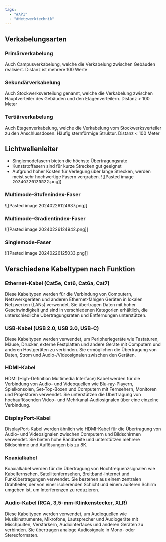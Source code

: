```yaml
---
tags:
  - "#AP1"
  - "#Netzwerktechnik"
---
```

## Verkabelungsarten
### Primärverkabelung
Auch Campusverkabelung, welche die Verkabelung zwischen Gebäuden realisiert. Distanz ist mehrere 100 Werte

### Sekundärverkabelung
Auch Stockwerksverteilung genannt, welche die Verkabelung zwischen Hauptverteiler des Gebäuden und den Etagenverteilern. Distanz > 100 Meter

### Tertiärverkabelung 
Auch Etagenverkabelung, welche die Verkabelung vom Stockwerksverteiler zu den Anschlussdosen. Häufig sternförmige Struktur. Distanz < 100 Meter


## Lichtwellenleiter
+ Singlemodefasern bieten die höchste Übertragungsrate
+ Kunststoffasern sind für kurze Strecken gut geeignet
+ Aufgrund hoher Kosten für Verlegung über lange Strecken, werden meist sehr hochwertige Fasern vergraben.
![[Pasted image 20240226125522.png]]

### Multimode-Stufenindex-Faser
![[Pasted image 20240226124637.png]]
### Multimode-Gradientindex-Faser
![[Pasted image 20240226124942.png]]

### Singlemode-Faser
![[Pasted image 20240226125033.png]]

## Verschiedene Kabeltypen nach Funktion
### Ethernet-Kabel (Cat5e, Cat6, Cat6a, Cat7)
 Diese Kabeltypen werden für die Verbindung von Computern, Netzwerkgeräten und anderen Ethernet-fähigen Geräten in lokalen Netzwerken (LANs) verwendet. Sie übertragen Daten mit hoher Geschwindigkeit und sind in verschiedenen Kategorien erhältlich, die unterschiedliche Übertragungsraten und Entfernungen unterstützen.

### USB-Kabel (USB 2.0, USB 3.0, USB-C)
Diese Kabeltypen werden verwendet, um Peripheriegeräte wie Tastaturen, Mäuse, Drucker, externe Festplatten und andere Geräte mit Computern und anderen Hostgeräten zu verbinden. Sie ermöglichen die Übertragung von Daten, Strom und Audio-/Videosignalen zwischen den Geräten.

### HDMI-Kabel
HDMI (High-Definition Multimedia Interface) Kabel werden für die Verbindung von Audio- und Videoquellen wie Blu-ray-Playern, Spielkonsolen, Set-Top-Boxen und Computern mit Fernsehern, Monitoren und Projektoren verwendet. Sie unterstützen die Übertragung von hochauflösenden Video- und Mehrkanal-Audiosignalen über eine einzelne Verbindung.

### DisplayPort-Kabel
DisplayPort-Kabel werden ähnlich wie HDMI-Kabel für die Übertragung von Audio- und Videosignalen zwischen Computern und Bildschirmen verwendet. Sie bieten hohe Bandbreite und unterstützen mehrere Bildschirme und Auflösungen bis zu 8K.

### Koaxialkabel
Koaxialkabel werden für die Übertragung von Hochfrequenzsignalen wie Kabelfernsehen, Satellitenfernsehen, Breitband-Internet und Funkübertragungen verwendet. Sie bestehen aus einem zentralen Drahtleiter, der von einer isolierenden Schicht und einem äußeren Schirm umgeben ist, um Interferenzen zu reduzieren.

### Audio-Kabel (RCA, 3,5-mm-Klinkenstecker, XLR)
Diese Kabeltypen werden verwendet, um Audioquellen wie Musikinstrumente, Mikrofone, Lautsprecher und Audiogeräte mit Mischpulten, Verstärkern, Audiointerfaces und anderen Geräten zu verbinden. Sie übertragen analoge Audiosignale in Mono- oder Stereoformaten.